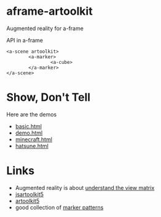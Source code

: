 # aframe-artoolkit
Augmented reality for a-frame

API in a-frame

```
<a-scene artoolkit>
        <a-marker>
                <a-cube>
        </a-marker>
</a-scene>
```

# Show, Don't Tell
Here are the demos
- [basic.html](https://jeromeetienne.github.io/aframe-artoolkit/examples/basic.html) 
- [demo.html](https://jeromeetienne.github.io/aframe-artoolkit/examples/demo.html) 
- [minecraft.html](https://jeromeetienne.github.io/aframe-artoolkit/examples/minecraft.html) 
- [hatsune.html](https://jeromeetienne.github.io/aframe-artoolkit/examples/hatsune.html) 

# Links
- Augmented reality is about [understand the view matrix](http://www.3dgep.com/understanding-the-view-matrix/)
- [jsartoolkit5](https://github.com/artoolkit/jsartoolkit5)
- [artoolkit5](https://github.com/artoolkit/artoolkit5/)
- good collection of [marker patterns](https://github.com/artoolkit/artoolkit5/tree/master/doc/patterns)
